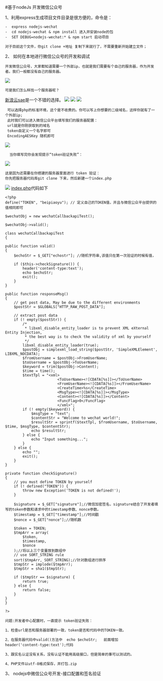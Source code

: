 
#基于nodeJs 开发微信公众号

1、利用express生成项目文件目录是很方便的，命令是：

	-  express nodejs-wechat	
	-  cd nodejs-wechat & npm install 进入并安装node的包 
	-  SET DEBUG=nodejs-wechat:* & npm start 启动项目
	 
	对于目前这个文件，你git clone +地址 复制下来就行了，不需要重新开始建立文件；

2、 如何在本地进行微信公众号的开发和调试
	
    开发微信公众号，大家都知道需要一个外部ip，也就是我们需要有个自己的服务器，作为开发者。我们一般都没有自己的服务器。
   ![](http://i.imgur.com/7s45j3A.png)

  	可是我们怎么样找一个服务器呢？
	
   [新浪云sae](http://www.sinacloud.com/)是一个不错的选择。
![](http://i.imgur.com/i3aebd5.png)
![](http://i.imgur.com/6WpyrAx.png)
![](http://i.imgur.com/zFQ6Mvk.png)

	 可以选择php的标准环境，这个是不收费的。你可以写上你想要的二级域名，这样你就有了一个外部ip;
	 此时我们可以进入微信公众平台填写我们的服务器配置：
	 url就是你刚获取到的域名
	 token自定义一个名字即可
     EncodingAESKey 随机即可
 ![](http://i.imgur.com/7s45j3A.png)

	  当你填写完你会发现提示“token验证失败”：
![](https://gss0.baidu.com/-vo3dSag_xI4khGko9WTAnF6hhy/zhidao/pic/item/c83d70cf3bc79f3ddd7648aeb9a1cd11738b299c.jpg)
	
	这是因为还需要在你搭建的服务器里面进行 token 验证：
	你先把服务器代码库git clone 下来，然后新建一个index.php
![](http://i.imgur.com/q9qHh7T.png)
[index.php](https://github.com/huainanhai/nodejs-wechat/blob/master/index.php)代码如下

	<?php
	define("TOKEN", "beipiaoyu"); // 定义自己的TOKEN值，并且与微信公众平台提供的值相同即可

	$wechatObj = new wechatCallbackapiTest();

	$wechatObj->valid();

	class wechatCallbackapiTest
	{

    public function valid()
    {
        $echoStr = $_GET["echostr"]; //随机字符串,该值只在第一次验证的时候有值，

        if ($this->checkSignature()) {
            header('content-type:text');
            echo $echoStr;
            exit();
        }
    }

    public function responseMsg()
    {
        // get post data, May be due to the different environments
        $postStr = $GLOBALS["HTTP_RAW_POST_DATA"];

        // extract post data
        if (! empty($postStr)) {
            /*
             * libxml_disable_entity_loader is to prevent XML eXternal Entity Injection,
             * the best way is to check the validity of xml by yourself
             */
            libxml_disable_entity_loader(true);
            $postObj = simplexml_load_string($postStr, 'SimpleXMLElement', LIBXML_NOCDATA);
            $fromUsername = $postObj->FromUserName;
            $toUsername = $postObj->ToUserName;
            $keyword = trim($postObj->Content);
            $time = time();
            $textTpl = "<xml>
							<ToUserName><![CDATA[%s]]></ToUserName>
							<FromUserName><![CDATA[%s]]></FromUserName>
							<CreateTime>%s</CreateTime>
							<MsgType><![CDATA[%s]]></MsgType>
							<Content><![CDATA[%s]]></Content>
							<FuncFlag>0</FuncFlag>
							</xml>";
            if (! empty($keyword)) {
                $msgType = "text";
                $contentStr = "Welcome to wechat world!";
                $resultStr = sprintf($textTpl, $fromUsername, $toUsername, $time, $msgType, $contentStr);
                echo $resultStr;
            } else {
                echo "Input something...";
            }
        } else {
            echo "";
            exit();
        }
    }

    private function checkSignature()
    {
        // you must define TOKEN by yourself
        if (! defined("TOKEN")) {
            throw new Exception('TOKEN is not defined!');
        }

        $signature = $_GET["signature"];//微信加密签名，signature结合了开发者填写的token参数和请求中的timestamp参数、nonce参数。
        $timestamp = $_GET["timestamp"];//时间戳
        $nonce = $_GET["nonce"];//随机数

        $token = TOKEN;
        $tmpArr = array(
            $token,
            $timestamp,
            $nonce
        );//将以上三个变量放到数组中
        // use SORT_STRING rule
        sort($tmpArr, SORT_STRING);//针对数组进行排序
        $tmpStr = implode($tmpArr);
        $tmpStr = sha1($tmpStr);

        if ($tmpStr == $signature) {
            return true;
        } else {
            return false;
        }
    }
	}

	?>

	问题:开发者中心配置时，一直提示 token验证失败：

	1、检查url是否和服务器部署的一致，token是否和代码中的TOKEN一致。

	2、在服务器代码中valid()方法中  echo $echoStr;   前面增加   header('content-type:text');代码

	3、跟实名认证没有关系，没有认证不能用高级接口，但是简单的事可以测试的。

	4、PHP文件以utf-8格式保存，并打包.zip






3、 nodejs中微信公众号开发-接口配置和签名验证

